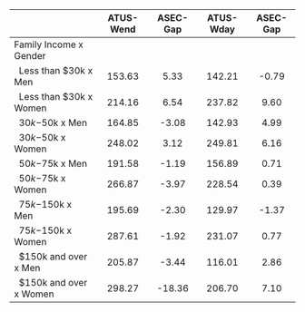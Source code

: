 
|                      |    ATUS-Wend |     ASEC-Gap |    ATUS-Wday |     ASEC-Gap |
| -------------------- | :----------: | :----------: | :----------: | :----------: |
| Family Income x Gender |              |              |              |              |
| &nbsp;&nbsp;Less than $30k x Men |       153.63 |         5.33 |       142.21 |        -0.79 |
| &nbsp;&nbsp;Less than $30k x Women |       214.16 |         6.54 |       237.82 |         9.60 |
| &nbsp;&nbsp;$30k-$50k x Men |       164.85 |        -3.08 |       142.93 |         4.99 |
| &nbsp;&nbsp;$30k-$50k x Women |       248.02 |         3.12 |       249.81 |         6.16 |
| &nbsp;&nbsp;$50k-$75k x Men |       191.58 |        -1.19 |       156.89 |         0.71 |
| &nbsp;&nbsp;$50k-$75k x Women |       266.87 |        -3.97 |       228.54 |         0.39 |
| &nbsp;&nbsp;$75k-$150k x Men |       195.69 |        -2.30 |       129.97 |        -1.37 |
| &nbsp;&nbsp;$75k-$150k x Women |       287.61 |        -1.92 |       231.07 |         0.77 |
| &nbsp;&nbsp;$150k and over x Men |       205.87 |        -3.44 |       116.01 |         2.86 |
| &nbsp;&nbsp;$150k and over x Women |       298.27 |       -18.36 |       206.70 |         7.10 |


